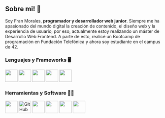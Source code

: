 ## Sobre mi! 💬
Soy Fran Morales, <b>programador y desarrollador web junior</b>. Siempre me ha apasionado del mundo digital la creación de contenido, el diseño web y la experiencia de usuario, por eso, actualmente estoy realizando un máster de Desarrollo Web Frontend. A parte de esto, realicé un Bootcamp de programación en Fundación Telefónica y ahora soy estudiante en el campus de 42.  

### Lenguajes y Frameworks 🖥️
<p align="left">
<img src="https://cdn.jsdelivr.net/gh/devicons/devicon/icons/html5/html5-original.svg" width="40" height="40"/> <img src="https://cdn.jsdelivr.net/gh/devicons/devicon/icons/css3/css3-original.svg" width="40" height="40"/> <img src="https://cdn.jsdelivr.net/gh/devicons/devicon/icons/javascript/javascript-original.svg" width="40" height="40"/> <img src="https://cdn.jsdelivr.net/gh/devicons/devicon/icons/bootstrap/bootstrap-original.svg" width="40" height="40"/> <img src="https://cdn.jsdelivr.net/gh/devicons/devicon/icons/c/c-original.svg" width="40" height="40"/>
</p>

### Herramientas y Software 👨‍💻
<p align="left">
<img src="https://cdn.jsdelivr.net/gh/devicons/devicon/icons/git/git-original.svg" width="40" height="40"/> <img <a href="https://github.com/"><img src="https://skillicons.dev/icons?i=github" alt="GitHub logo" width="40" height="40"/></a> <img src="https://cdn.jsdelivr.net/gh/devicons/devicon/icons/visualstudio/visualstudio-plain.svg" width="40" height="40" /> <img src="https://cdn.jsdelivr.net/gh/devicons/devicon/icons/figma/figma-original.svg" width=40" height="40"/> <img src="https://cdn.jsdelivr.net/gh/devicons/devicon/icons/photoshop/photoshop-plain.svg" width="40" height="40"/> <img src="https://cdn.jsdelivr.net/gh/devicons/devicon/icons/illustrator/illustrator-plain.svg" width="40" height="40"/>


<!--
**MoralesFG/MoralesFG** is a ✨ _special_ ✨ repository because its `README.md` (this file) appears on your GitHub profile.

Here are some ideas to get you started:

- 🔭 I’m currently working on ...
- 🌱 I’m currently learning ...
- 👯 I’m looking to collaborate on ...
- 🤔 I’m looking for help with ...
- 💬 Ask me about ...
- 📫 How to reach me: ...
- 😄 Pronouns: ...
- ⚡ Fun fact: ...
-->
